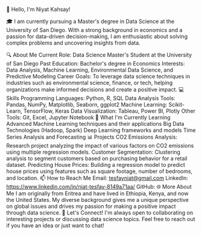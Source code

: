 👋 Hello, I'm Niyat Kahsay!

🎓 I am currently pursuing a Master's degree in Data Science at the University of San Diego. With a strong background in economics and a passion for data-driven decision-making, I am enthusiastic about solving complex problems and uncovering insights from data.

🔍 About Me
Current Role: Data Science Master's Student at the University of San Diego
Past Education: Bachelor's degree in Economics
Interests: Data Analysis, Machine Learning, Environmental Data Science, and Predictive Modeling
Career Goals: To leverage data science techniques in industries such as environmental science, finance, or tech, helping organizations make informed decisions and create a positive impact.
💻 Skills
Programming Languages: Python, R, SQL
Data Analysis Tools: Pandas, NumPy, Matplotlib, Seaborn, ggplot2
Machine Learning: Scikit-Learn, TensorFlow, Keras
Data Visualization: Tableau, Power BI, Plotly
Other Tools: Git, Excel, Jupyter Notebook
🌱 What I'm Currently Learning
Advanced Machine Learning techniques and their applications
Big Data Technologies (Hadoop, Spark)
Deep Learning frameworks and models
Time Series Analysis and Forecasting
📊 Projects
CO2 Emissions Analysis: Research project analyzing the impact of various factors on CO2 emissions using multiple regression models.
Customer Segmentation: Clustering analysis to segment customers based on purchasing behavior for a retail dataset.
Predicting House Prices: Building a regression model to predict house prices using features such as square footage, number of bedrooms, and location.
📫 How to Reach Me
Email: tesfayniat@gmail.com
LinkedIn: https://www.linkedin.com/in/niat-tesfay-8149a71aa/
GitHub: 
🌐 More About Me
I am originally from Eritrea and have lived in Ethiopia, Kenya, and now the United States. My diverse background gives me a unique perspective on global issues and drives my passion for making a positive impact through data science.
🤝 Let's Connect!
I'm always open to collaborating on interesting projects or discussing data science topics. Feel free to reach out if you have an idea or just want to chat!

